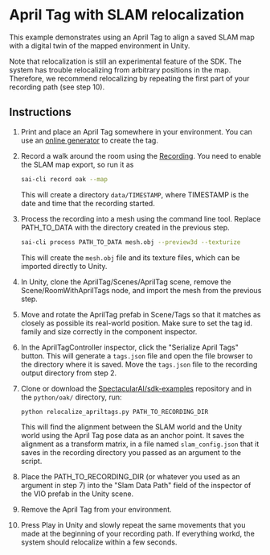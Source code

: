 # April Tag with SLAM relocalization

This example demonstrates using an April Tag to align a saved SLAM map with a digital twin of the mapped environment in Unity.

Note that relocalization is still an experimental feature of the SDK. The system has trouble relocalizing from arbitrary positions in the map. Therefore, we recommend relocalizing by repeating the first part of your recording path (see step 10).

## Instructions

1. Print and place an April Tag somewhere in your environment. You can use an [online generator](https://chaitanyantr.github.io/apriltag.html) to create the tag.

2. Record a walk around the room using the [Recording](https://spectacularai.github.io/docs/sdk/recording.html). You need to enable the SLAM map export, so run it as 
    ```bash
    sai-cli record oak --map
    ```
    This will create a directory `data/TIMESTAMP`, where TIMESTAMP is the date and time that the recording started. 

3. Process the recording into a mesh using the command line tool. Replace PATH_TO_DATA with the directory created in the previous step.
    ```bash
    sai-cli process PATH_TO_DATA mesh.obj --preview3d --texturize
    ```
    This will create the `mesh.obj` file and its texture files, which can be imported directly to Unity.  

4. In Unity, clone the AprilTag/Scenes/AprilTag scene, remove the Scene/RoomWithAprilTags node, and import the mesh from the previous step.  

5. Move and rotate the AprilTag prefab in Scene/Tags so that it matches as closely as possible its real-world position. Make sure to set the tag id. family and size correctly in the component inspector.  

6. In the AprilTagController inspector, click the "Serialize April Tags" button. This will generate a `tags.json` file and open the file browser to the directory where it is saved. Move the `tags.json` file to the recording output directory from step 2.  

7. Clone or download the [SpectacularAI/sdk-examples](https://github.com/SpectacularAI/sdk-examples) repository and in the `python/oak/` directory, run:
    ```bash
    python relocalize_apriltags.py PATH_TO_RECORDING_DIR
    ```
    This will find the alignment between the SLAM world and the Unity world using the April Tag pose data as an anchor point. It saves the alignment as a transform matrix, in a file named `slam_config.json` that it saves in the recording directory you passed as an argument to the script.  

8. Place the PATH_TO_RECORDING_DIR (or whatever you used as an argument in step 7) into the "Slam Data Path" field of the inspector of the VIO prefab in the Unity scene.  

9. Remove the April Tag from your environment.

10. Press Play in Unity and slowly repeat the same movements that you made at the beginning of your recording path. If everything workd, the system should relocalize within a few seconds.
